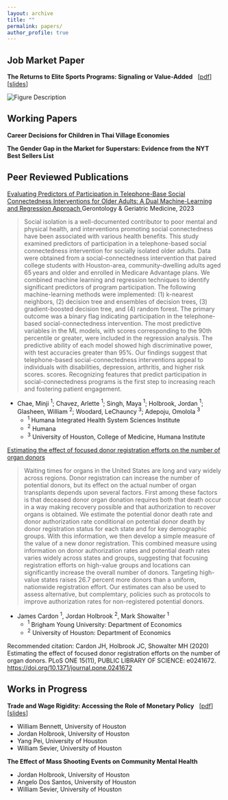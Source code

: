 ```yaml
---
layout: archive
title: ""
permalink: papers/
author_profile: true
---
```


Job Market Paper
--- 

**The Returns to Elite Sports Programs: Signaling or Value-Added** &nbsp; [[pdf](/files/NFL_manu_8_20_2023_web.pdf)] &nbsp; [[slides](/files/PrjNFL_04_2024_slides_web.pdf)]

![Figure Description](/images/151_80_20_college)


Working Papers
--- 
**Career Decisions for Children in Thai Village Economies**

**The Gender Gap in the Market for Superstars: Evidence from the NYT Best Sellers List**


Peer Reviewed Publications
---

[Evaluating Predictors of Participation in Telephone-Base Social Connectedness Interventions for Older Adults: A Dual Machine-Learning and Regression Approach ](https://journals.sagepub.com/doi/full/10.1177/23337214231201204) Gerontology & Geriatric Medicine, 2023
 
> Social isolation is a well-documented contributor to poor mental and physical health, and interventions promoting social connectedness have been associated with various health benefits. This study examined predictors of participation in a telephone-based social connectedness intervention for socially isolated older adults. Data were obtained from a social-connectedness intervention that paired college students with Houston-area, community-dwelling adults aged 65 years and older and enrolled in Medicare Advantage plans. We combined machine learning and regression techniques to identify significant predictors of program participation. The following machine-learning methods were implemented: (1) k-nearest neighbors, (2) decision tree and ensembles of decision trees, (3) gradient-boosted decision tree, and (4) random forest. The primary outcome was a binary flag indicating participation in the telephone-based social-connectedness intervention. The most predictive variables in the ML models, with scores corresponding to the 90th percentile or greater, were included in the regression analysis. The predictive ability of each model showed high discriminative power, with test accuracies greater than 95%. Our findings suggest that telephone-based social-connectedness interventions appeal to individuals with disabilities, depression, arthritis, and higher risk scores. scores. Recognizing features that predict participation in social-connectedness programs is the first step to increasing reach and fostering patient engagement.

- Chae, Minji $^1$; Chavez, Arlette $^1$; Singh, Maya $^1$; Holbrook, Jordan $^1$; Glasheen, William $^2$; Woodard, LeChauncy $^3$; Adepoju, Omolola $^3$
    -  $^1$ Humana Integrated Health System Sciences Institute
    -  $^2$ Humana 
    -  $^3$ University of Houston, College of Medicine, Humana Institute


  
[Estimating the effect of focused donor registration efforts on the number of organ donors](https://pubmed.ncbi.nlm.nih.gov/33147294/)

> Waiting times for organs in the United States are long and vary widely across regions. Donor registration can increase the number of potential donors, but its effect on the actual number of organ transplants depends upon several factors. First among these factors is that deceased donor organ donation requires both that death occur in a way making recovery possible and that authorization to recover organs is obtained. We estimate the potential donor death rate and donor authorization rate conditional on potential donor death by donor registration status for each state and for key demographic groups. With this information, we then develop a simple measure of the value of a new donor registration. This combined measure using information on donor authorization rates and potential death rates varies widely across  states and groups, suggesting that focusing registration efforts on high-value groups and locations can significantly increase the overall number of donors. Targeting high-value states raises 26.7 percent more donors than a uniform, nationwide registration effort. Our estimates can also be used to assess alternative, but complemtary, policies such as protocols to improve authorization rates for non-registered potential donors.

- James Cardon $^1$, Jordan Holbrook $^2$, Mark Showalter $^1$
    - $^1$ Brigham Young University: Department of Economics
    -  $^2$ University of Houston: Department of Economics


Recommended citation: Cardon JH, Holbrook JC, Showalter MH (2020) Estimating the effect of focused donor registration efforts on the number of organ donors. PLoS ONE 15(11), PUBLIC LIBRARY OF SCIENCE: e0241672. https://doi.org/10.1371/journal.pone.0241672


Works in Progress
---
  
**Trade and Wage Rigidity: Accessing the Role of Monetary Policy** &nbsp; [[pdf](/files/International_Trade_Final_Project.pdf)] &nbsp; [[slides](/files/Trade_Class_project_slides.pdf)]

- William Bennett, University of Houston
- Jordan Holbrook, University of Houston
- Yang Pei, University of Houston
- William Sevier, University of Houston


**The Effect of Mass Shooting Events on Community Mental Health**  

- Jordan Holbrook, University of Houston
- Angelo Dos Santos, University of Houston
- William Sevier, University of Houston






